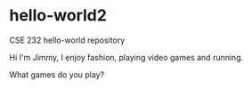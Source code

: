# hello-world2
CSE 232 hello-world repository

Hi I'm Jimmy, 
I enjoy fashion, playing video games and running.

What games do you play?
